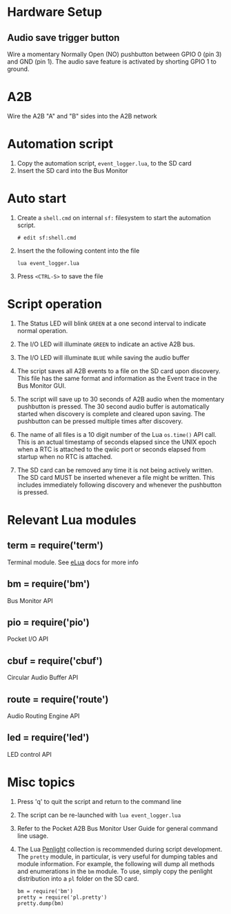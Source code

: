 # Hardware Setup

## Audio save trigger button

Wire a momentary Normally Open (NO) pushbutton between GPIO 0 (pin 3) and
GND (pin 1).  The audio save feature is activated by shorting GPIO 1 to
ground.

# A2B

Wire the A2B "A" and "B" sides into the A2B network

# Automation script

1. Copy the automation script, `event_logger.lua`, to the SD card
2. Insert the SD card into the Bus Monitor

# Auto start

1. Create a `shell.cmd` on internal `sf:` filesystem to start the automation
   script.
   
   ```
   # edit sf:shell.cmd
   ```

2. Insert the the following content into the file
   
   ```
   lua event_logger.lua
   ```

3. Press `<CTRL-S>` to save the file

# Script operation

1. The Status LED will blink `GREEN` at a one second interval to indicate
   normal operation.

2. The I/O LED will illuminate `GREEN` to indicate an active A2B bus.

3. The I/O LED will illuminate `BLUE` while saving the audio buffer

4. The script saves all A2B events to a file on the SD card
   upon discovery.  This file has the same format and information as
   the Event trace in the Bus Monitor GUI.

5. The script will save up to 30 seconds of A2B audio when the momentary
   pushbutton is pressed.  The 30 second audio buffer is automatically
   started when discovery is complete and cleared upon saving.  The
   pushbutton can be pressed multiple times after discovery.

6. The name of all files is a 10 digit number of the Lua `os.time()` API
   call.  This is an actual timestamp of seconds elapsed since the
   UNIX epoch when a RTC is attached to the qwiic port or seconds elapsed
   from startup when no RTC is attached.

7. The SD card can be removed any time it is not being actively written.
   The SD card MUST be inserted whenever a file might be written.  This
   includes immediately following discovery and whenever the pushbutton
   is pressed.

# Relevant Lua modules

## term = require('term')

Terminal module. See [eLua](https://eluaproject.net/doc/v0.9/en_refman_gen_term.html) docs for more info

## bm = require('bm')

Bus Monitor API

## pio = require('pio')

Pocket I/O API

## cbuf = require('cbuf')

Circular Audio Buffer API

## route = require('route')

Audio Routing Engine API

## led = require('led')

LED control API

# Misc topics

1. Press 'q' to quit the script and return to the command line

2. The script can be re-launched with `lua event_logger.lua`

3. Refer to the Pocket A2B Bus Monitor User Guide for general command line
   usage.

4. The Lua [Penlight](https://github.com/lunarmodules/Penlight) collection
   is recommended during script development.  The `pretty` module, in
   particular, is very useful for dumping tables and module information.
   For example, the following will dump all methods and enumerations in
   the `bm` module.  To use, simply copy the penlight distribution into
   a `pl` folder on the SD card.
   
   ```
   bm = require('bm')
   pretty = require('pl.pretty')
   pretty.dump(bm)
   ```
